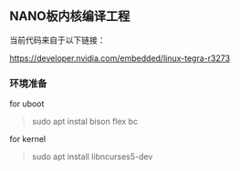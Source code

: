 ## NANO板内核编译工程

当前代码来自于以下链接：

https://developer.nvidia.com/embedded/linux-tegra-r3273

### 环境准备

for uboot
> sudo apt instal bison flex bc 

for kernel
> sudo apt install libncurses5-dev

